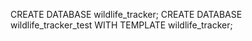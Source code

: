 CREATE DATABASE wildlife_tracker;
CREATE DATABASE wildlife_tracker_test WITH TEMPLATE wildlife_tracker;
